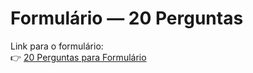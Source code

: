 # Formulário — 20 Perguntas

Link para o formulário:  
👉 [20 Perguntas para Formulário](https://institutogerminare-my.sharepoint.com/:w:/g/personal/marcos_araujo_germinare_org_br/ERkVJsnwSWFGo3tw1xbdaUUBcGE6CXjrncMx32ITM8HZ2Q?e=U5vgLv)
